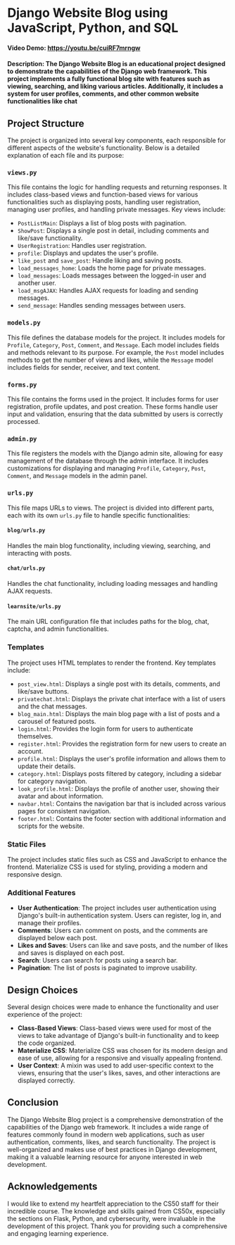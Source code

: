 # Django Website Blog using JavaScript, Python, and SQL

#### Video Demo:  https://youtu.be/cuiRF7mrngw

#### Description: The Django Website Blog is an educational project designed to demonstrate the capabilities of the Django web framework. This project implements a fully functional blog site with features such as viewing, searching, and liking various articles. Additionally, it includes a system for user profiles, comments, and other common website functionalities like chat

## Project Structure

The project is organized into several key components, each responsible for different aspects of the website's functionality. Below is a detailed explanation of each file and its purpose:

### `views.py`

This file contains the logic for handling requests and returning responses. It includes class-based views and function-based views for various functionalities such as displaying posts, handling user registration, managing user profiles, and handling private messages. Key views include:

- `PostListMain`: Displays a list of blog posts with pagination.
- `ShowPost`: Displays a single post in detail, including comments and like/save functionality.
- `UserRegistration`: Handles user registration.
- `profile`: Displays and updates the user's profile.
- `like_post` and `save_post`: Handle liking and saving posts.
- `load_messages_home`: Loads the home page for private messages.
- `load_messages`: Loads messages between the logged-in user and another user.
- `load_msgAJAX`: Handles AJAX requests for loading and sending messages.
- `send_message`: Handles sending messages between users.

### `models.py`

This file defines the database models for the project. It includes models for `Profile`, `Category`, `Post`, `Comment`, and `Message`. Each model includes fields and methods relevant to its purpose. For example, the `Post` model includes methods to get the number of views and likes, while the `Message` model includes fields for sender, receiver, and text content.

### `forms.py`

This file contains the forms used in the project. It includes forms for user registration, profile updates, and post creation. These forms handle user input and validation, ensuring that the data submitted by users is correctly processed.

### `admin.py`

This file registers the models with the Django admin site, allowing for easy management of the database through the admin interface. It includes customizations for displaying and managing `Profile`, `Category`, `Post`, `Comment`, and `Message` models in the admin panel.

### `urls.py`

This file maps URLs to views. The project is divided into different parts, each with its own `urls.py` file to handle specific functionalities:

#### `blog/urls.py`

Handles the main blog functionality, including viewing, searching, and interacting with posts.

#### `chat/urls.py`

Handles the chat functionality, including loading messages and handling AJAX requests.

#### `learnsite/urls.py`

The main URL configuration file that includes paths for the blog, chat, captcha, and admin functionalities.

### Templates

The project uses HTML templates to render the frontend. Key templates include:

- `post_view.html`: Displays a single post with its details, comments, and like/save buttons.
- `privatechat.html`: Displays the private chat interface with a list of users and the chat messages.
- `blog_main.html`: Displays the main blog page with a list of posts and a carousel of featured posts.
- `login.html`: Provides the login form for users to authenticate themselves.
- `register.html`: Provides the registration form for new users to create an account.
- `profile.html`: Displays the user's profile information and allows them to update their details.
- `category.html`: Displays posts filtered by category, including a sidebar for category navigation.
- `look_profile.html`: Displays the profile of another user, showing their avatar and about information.
- `navbar.html`: Contains the navigation bar that is included across various pages for consistent navigation.
- `footer.html`: Contains the footer section with additional information and scripts for the website.

### Static Files

The project includes static files such as CSS and JavaScript to enhance the frontend. Materialize CSS is used for styling, providing a modern and responsive design.

### Additional Features

- **User Authentication**: The project includes user authentication using Django's built-in authentication system. Users can register, log in, and manage their profiles.
- **Comments**: Users can comment on posts, and the comments are displayed below each post.
- **Likes and Saves**: Users can like and save posts, and the number of likes and saves is displayed on each post.
- **Search**: Users can search for posts using a search bar.
- **Pagination**: The list of posts is paginated to improve usability.

## Design Choices

Several design choices were made to enhance the functionality and user experience of the project:

- **Class-Based Views**: Class-based views were used for most of the views to take advantage of Django's built-in functionality and to keep the code organized.
- **Materialize CSS**: Materialize CSS was chosen for its modern design and ease of use, allowing for a responsive and visually appealing frontend.
- **User Context**: A mixin was used to add user-specific context to the views, ensuring that the user's likes, saves, and other interactions are displayed correctly.

## Conclusion

The Django Website Blog project is a comprehensive demonstration of the capabilities of the Django web framework. It includes a wide range of features commonly found in modern web applications, such as user authentication, comments, likes, and search functionality. The project is well-organized and makes use of best practices in Django development, making it a valuable learning resource for anyone interested in web development.

## Acknowledgements

I would like to extend my heartfelt appreciation to the CS50 staff for their incredible course. The knowledge and skills gained from CS50x, especially the sections on Flask, Python, and cybersecurity, were invaluable in the development of this project. Thank you for providing such a comprehensive and engaging learning experience.
